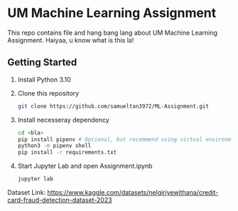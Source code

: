 # UM Machine Learning Assignment

This repo contains file and hang bang lang about UM Machine Learning Assignment. Haiyaa, u know what is this la!

## Getting Started

1. Install Python 3.10

2. Clone this repository

    ```bash
    git clone https://github.com/samueltan3972/ML-Assignment.git
    ```

3. Install necesseray dependency

    ```bash
    cd <bla>
    pip install pipenv # Optional, but recommend using virtual environment
    python3 -m pipenv shell
    pip install -r requirements.txt
    ```

4. Start Jupyter Lab and open Assignment.ipynb

    ```bash
    jupyter lab
    ```

Dataset Link:
https://www.kaggle.com/datasets/nelgiriyewithana/credit-card-fraud-detection-dataset-2023
